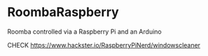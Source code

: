 # RoombaRaspberry
Roomba controlled via a Raspberry Pi and an Arduino

CHECK https://www.hackster.io/RaspberryPiNerd/windowscleaner
